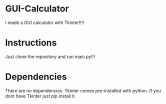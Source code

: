 # GUI-Calculator
I made a GUI calculator with Tkinter!!!!

# Instructions 
Just clone the repository and run main.py!!!

# Dependencies
There are no dependencies. Tkinter comes pre-installed with python.
If you dont have Tkinter just pip install it.
